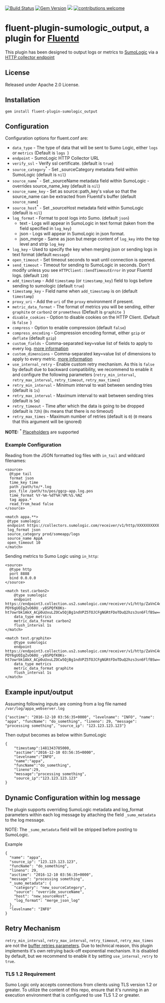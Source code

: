 [![Build Status](https://travis-ci.org/SumoLogic/fluentd-output-sumologic.svg?branch=master)](https://travis-ci.org/SumoLogic/fluentd-output-sumologic) [![Gem Version](https://badge.fury.io/rb/fluent-plugin-sumologic_output.svg)](https://badge.fury.io/rb/fluent-plugin-sumologic_output) ![](https://ruby-gem-downloads-badge.herokuapp.com/fluent-plugin-sumologic_output?type=total) [![contributions welcome](https://img.shields.io/badge/contributions-welcome-brightgreen.svg?style=flat)](https://github.com/SumoLogic/fluentd-output-sumologic/issues)

# fluent-plugin-sumologic_output, a plugin for [Fluentd](http://fluentd.org)

This plugin has been designed to output logs or metrics to [SumoLogic](http://www.sumologic.com) via a [HTTP collector endpoint](http://help.sumologic.com/Send_Data/Sources/02Sources_for_Hosted_Collectors/HTTP_Source)

## License
Released under Apache 2.0 License. 

## Installation

    gem install fluent-plugin-sumologic_output

## Configuration

Configuration options for fluent.conf are:

* `data_type` - The type of data that will be sent to Sumo Logic, either `logs` or `metrics` (Default is `logs `)
* `endpoint` - SumoLogic HTTP Collector URL
* `verify_ssl` - Verify ssl certificate. (default is `true`)
* `source_category`<sup>*</sup> - Set _sourceCategory metadata field within SumoLogic (default is `nil`)
* `source_name`<sup>*</sup> - Set _sourceName metadata field within SumoLogic - overrides source_name_key (default is `nil`)
* `source_name_key` - Set as source::path_key's value so that the source_name can be extracted from Fluentd's buffer (default `source_name`)
* `source_host`<sup>*</sup> - Set _sourceHost metadata field within SumoLogic (default is `nil`)
* `log_format` - Format to post logs into Sumo. (default `json`)
  * text - Logs will appear in SumoLogic in text format (taken from the field specified in `log_key`)
  * json - Logs will appear in SumoLogic in json format.
  * json_merge - Same as json but merge content of `log_key` into the top level and strip `log_key`
* `log_key` - Used to specify the key when merging json or sending logs in text format (default `message`)
* `open_timeout` - Set timeout seconds to wait until connection is opened.
* `send_timeout` - Timeout for sending to SumoLogic in seconds. Don't modify unless you see `HTTPClient::SendTimeoutError` in your Fluentd logs. (default `120`)
* `add_timestamp` - Add `timestamp` (or `timestamp_key`) field to logs before sending to sumologic (default `true`)
* `timestamp_key` - Field name when `add_timestamp` is on (default `timestamp`)
* `proxy_uri` - Add the `uri` of the `proxy` environment if present.
* `metric_data_format` - The format of metrics you will be sending, either `graphite` or `carbon2` or `prometheus` (Default is `graphite `)
* `disable_cookies` - Option to disable cookies on the HTTP Client. (Default is `false `)
* `compress` - Option to enable compression (default `false`)
* `compress_encoding` - Compression encoding format, either `gzip` or `deflate` (default `gzip`)
* `custom_fields` - Comma-separated key=value list of fields to apply to every log. [more information](https://help.sumologic.com/Manage/Fields#http-source-fields)
* `custom_dimensions` - Comma-separated key=value list of dimensions to apply to every metric. [more information](https://help.sumologic.com/03Send-Data/Sources/02Sources-for-Hosted-Collectors/HTTP-Source/Upload-Metrics-to-an-HTTP-Source#supported-http-headers)
* `use_internal_retry` - Enable custom retry mechanism. As this is `false` by default due to backward compatibility,
  we recommend to enable it and configure the following parameters (`retry_min_interval`, `retry_max_interval`, `retry_timeout`, `retry_max_times`)
* `retry_min_interval` - Minimum interval to wait between sending tries (default is `1s`)
* `retry_max_interval` - Maximum interval to wait between sending tries (default is `5m`)
* `retry_timeout` - Time after which the data is going to be dropped (default is `72h`) (`0s` means that there is no timeout)
* `retry_max_times` - Maximum number of retries (default is `0`) (`0` means that this argument will be ignored)

__NOTE:__ <sup>*</sup> [Placeholders](https://docs.fluentd.org/v1.0/articles/buffer-section#placeholders) are supported

### Example Configuration
Reading from the JSON formatted log files with `in_tail` and wildcard filenames:
```
<source>
  @type tail
  format json
  time_key time
  path /path/to/*.log
  pos_file /path/to/pos/ggcp-app.log.pos
  time_format %Y-%m-%dT%H:%M:%S.%NZ
  tag appa.*
  read_from_head false
</source>

<match appa.**>
 @type sumologic
 endpoint https://collectors.sumologic.com/receiver/v1/http/XXXXXXXXXX
 log_format json
 source_category prod/someapp/logs
 source_name AppA
 open_timeout 10
</match>
```

Sending metrics to Sumo Logic using `in_http`:
```
<source>
  @type http
  port 8888
  bind 0.0.0.0
</source>

<match test.carbon2>
	@type sumologic
	endpoint https://endpoint3.collection.us2.sumologic.com/receiver/v1/http/ZaVnC4dhaV1hYfCAiqSH-PDY6gUOIgZvO60U_-y8SPQfK0Ks-ht7owrbk1AkX_ACp0uUxuLZOCw5QjBg1ndVPZ5TOJCFgNGRtFDoTDuQ2hzs3sn6FlfBSw==
	data_type metrics
	metric_data_format carbon2
	flush_interval 1s
</match>

<match test.graphite>
	@type sumologic
	endpoint https://endpoint3.collection.us2.sumologic.com/receiver/v1/http/ZaVnC4dhaV1hYfCAiqSH-PDY6gUOIgZvO60U_-y8SPQfK0Ks-ht7owrbk1AkX_ACp0uUxuLZOCw5QjBg1ndVPZ5TOJCFgNGRtFDoTDuQ2hzs3sn6FlfBSw==
	data_type metrics
	metric_data_format graphite
	flush_interval 1s
</match>
```

## Example input/output

Assuming following inputs are coming from a log file named `/var/log/appa_webserver.log`
```
{"asctime": "2016-12-10 03:56:35+0000", "levelname": "INFO", "name": "appa", "funcName": "do_something", "lineno": 29, "message": "processing something", "source_ip": "123.123.123.123"}
```

Then output becomes as below within SumoLogic
```
{
    "timestamp":1481343785000,
    "asctime":"2016-12-10 03:56:35+0000",
    "levelname":"INFO",
    "name":"appa",
    "funcName":"do_something",
    "lineno":29,
    "message":"processing something",
    "source_ip":"123.123.123.123"
}
```

## Dynamic Configuration within log message

The plugin supports overriding SumoLogic metadata and log_format parameters within each log message by attaching the field `_sumo_metadata` to the log message.

NOTE: The `_sumo_metadata` field will be stripped before posting to SumoLogic.

Example

```
{
  "name": "appa",
  "source_ip": "123.123.123.123",
  "funcName": "do_something",
  "lineno": 29,
  "asctime": "2016-12-10 03:56:35+0000",
  "message": "processing something",
  "_sumo_metadata": {
    "category": "new_sourceCategory",
    "source": "override_sourceName",
    "host": "new_sourceHost",
    "log_format": "merge_json_log"
  },
  "levelname": "INFO"
}
```

## Retry Mechanism

`retry_min_interval`, `retry_max_interval`, `retry_timeout`, `retry_max_times` are not the [buffer retries parameters][buffer_retries].
Due to technical reason, this plugin implements it's own retrying back-off exponential mechanism.
It is disabled by default, but we recommend to enable it by setting `use_internal_retry` to `true`.

[buffer_retries]: https://docs.fluentd.org/configuration/buffer-section#retries-parameters

### TLS 1.2 Requirement

Sumo Logic only accepts connections from clients using TLS version 1.2 or greater. To utilize the content of this repo, ensure that it's running in an execution environment that is configured to use TLS 1.2 or greater.
